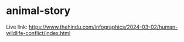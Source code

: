 # animal-story

Live link: https://www.thehindu.com/infographics/2024-03-02/human-wildlife-conflict/index.html

